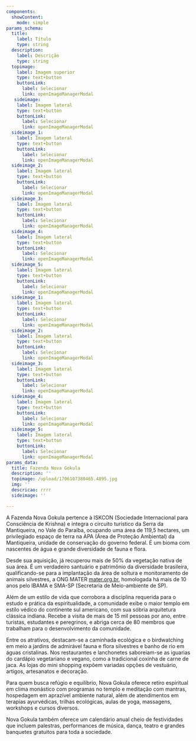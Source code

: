 ```yaml
---
components:
  showContent:
    mode: simple
params_schema:
  title:
    label: Título
    type: string
  description:
    label: Descrição
    type: string
  topimage:
    label: Imagem superior
    type: text+button
    buttonLink:
      label: Selecionar
      link: openImageManagerModal
   sideimage:
    label: Imagem lateral
    type: text+button
    buttonLink:
      label: Selecionar
      link: openImageManagerModal
  sideimage_1:
    label: Imagem lateral
    type: text+button
    buttonLink:
      label: Selecionar
      link: openImageManagerModal
  sideimage_2:
    label: Imagem lateral
    type: text+button
    buttonLink:
      label: Selecionar
      link: openImageManagerModal
  sideimage_3:
    label: Imagem lateral
    type: text+button
    buttonLink:
      label: Selecionar
      link: openImageManagerModal
  sideimage_4:
    label: Imagem lateral
    type: text+button
    buttonLink:
      label: Selecionar
      link: openImageManagerModal
  sideimage_5:
    label: Imagem lateral
    type: text+button
    buttonLink:
      label: Selecionar
      link: openImageManagerModal
  sideimage_1:
    label: Imagem lateral
    type: text+button
    buttonLink:
      label: Selecionar
      link: openImageManagerModal
  sideimage_2:
    label: Imagem lateral
    type: text+button
    buttonLink:
      label: Selecionar
      link: openImageManagerModal
  sideimage_3:
    label: Imagem lateral
    type: text+button
    buttonLink:
      label: Selecionar
      link: openImageManagerModal
  sideimage_4:
    label: Imagem lateral
    type: text+button
    buttonLink:
      label: Selecionar
      link: openImageManagerModal
  sideimage_5:
    label: Imagem lateral
    type: text+button
    buttonLink:
      label: Selecionar
      link: openImageManagerModal
params_data:
  title: Fazenda Nova Gokula
  description: ''
  topimage: /upload/1706107380465.4895.jpg
  img: ''
  descricao: rrrr
  sideimage: ''

---
```


A Fazenda Nova Gokula pertence à ISKCON (Sociedade Internacional para Consciência de Krishna) e integra o circuito turístico da Serra da Mantiqueira, no Vale do Paraíba, ocupando uma área de 119,5 hectares, um privilegiado espaço de terra na APA (Área de Proteção Ambiental) da Mantiqueira, unidade de conservação do governo federal. É um bioma com nascentes de água e grande diversidade de fauna e flora.

Desde sua aquisição, já recuperou mais de 50% da vegetação nativa de sua área. É um verdadeiro santuário e patrimônio da diversidade brasileira, qualificando-se para a implantação da área de soltura e monitoramento de animais silvestres, a ONG MATER [mater.org.br](https://mater.org.br/.org),  homologada há mais de 10 anos pelo IBAMA e SMA-SP (Secretaria de Meio-ambiente de SP). 

Além de um estilo de vida que corrobora a disciplina requerida para o estudo e prática da espiritualidade, a comunidade exibe o maior templo em estilo védico do continente sul americano, com sua sóbria arquitetura clássica indiana. Recebe a visita de mais de 15 mil pessoas por ano, entre turistas, estudantes e peregrinos, e abriga cerca de 80 membros que trabalham para o desenvolvimento da comunidade. 

Entre os atrativos, destacam-se a caminhada ecológica e o birdwatching em meio a jardins de admirável fauna e flora silvestres e banho de rio em águas cristalinas. Nos restaurantes e lanchonetes saboreiam-se as iguarias do cardápio vegetariano e vegano, como a tradicional coxinha de carne de jaca. As lojas do mini shopping expõem variadas opções de vestuário, artigos, artesanatos e decoração. 

Para quem busca refúgio e equilíbrio, Nova Gokula oferece retiro espiritual em clima monástico com programas no templo e meditação com mantras, hospedagem em aprazível ambiente natural, além de atendimentos em terapias ayurvédicas, trilhas ecológicas, aulas de yoga, massagens, workshops e cursos diversos. 

Nova Gokula também oferece um calendário anual cheio de festividades que incluem palestras, performances de música, dança, teatro e grandes banquetes gratuitos para toda a sociedade.